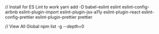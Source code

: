 // Install for ES Lint to work
yarn add -D babel-eslint eslint eslint-config-airbnb eslint-plugin-import eslint-plugin-jsx-a11y eslint-plugin-react eslint-config-prettier eslint-plugin-prettier prettier

// View All Global
npm list -g --depth=0
